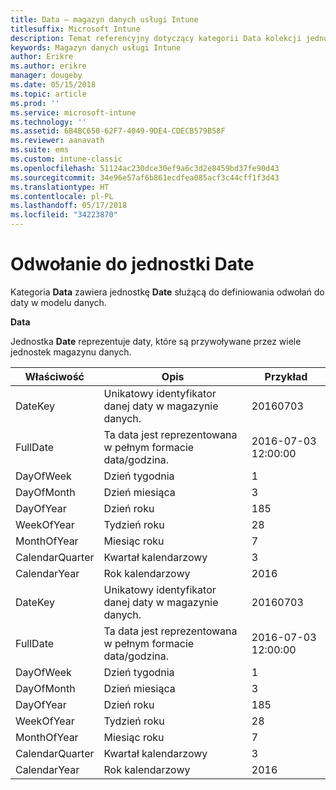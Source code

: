 ```yaml
---
title: Data — magazyn danych usługi Intune
titlesuffix: Microsoft Intune
description: Temat referencyjny dotyczący kategorii Data kolekcji jednostek w interfejsie API magazynu danych usługi Intune.
keywords: Magazyn danych usługi Intune
author: Erikre
ms.author: erikre
manager: dougeby
ms.date: 05/15/2018
ms.topic: article
ms.prod: ''
ms.service: microsoft-intune
ms.technology: ''
ms.assetid: 6B4BC650-62F7-4049-9DE4-CDECB579B58F
ms.reviewer: aanavath
ms.suite: ems
ms.custom: intune-classic
ms.openlocfilehash: 51124ac230dce30ef9a6c3d2e8459bd37fe90d43
ms.sourcegitcommit: 34e96e57af6b861ecdfea085acf3c44cff1f3d43
ms.translationtype: HT
ms.contentlocale: pl-PL
ms.lasthandoff: 05/17/2018
ms.locfileid: "34223870"
---
```

# <a name="reference-for-date-entity"></a>Odwołanie do jednostki Date

Kategoria **Data** zawiera jednostkę **Date** służącą do definiowania odwołań do daty w modelu danych.

**Data**

Jednostka **Date** reprezentuje daty, które są przywoływane przez wiele jednostek magazynu danych.


|    Właściwość     |                      Opis                       |       Przykład        |
|-----------------|--------------------------------------------------------|----------------------|
|     DateKey     | Unikatowy identyfikator danej daty w magazynie danych. |       20160703       |
|    FullDate     |    Ta data jest reprezentowana w pełnym formacie data/godzina.     | 2016-07-03 12:00:00 |
|    DayOfWeek    |                      Dzień tygodnia                       |          1           |
|   DayOfMonth    |                      Dzień miesiąca                      |          3           |
|    DayOfYear    |                      Dzień roku                       |         185          |
|   WeekOfYear    |                      Tydzień roku                      |          28          |
|   MonthOfYear   |                   Miesiąc roku                    |          7           |
| CalendarQuarter |                    Kwartał kalendarzowy                    |          3           |
|  CalendarYear   |                     Rok kalendarzowy                      |         2016         |
|     DateKey     | Unikatowy identyfikator danej daty w magazynie danych. |       20160703       |
|    FullDate     |    Ta data jest reprezentowana w pełnym formacie data/godzina.     | 2016-07-03 12:00:00 |
|    DayOfWeek    |                      Dzień tygodnia                       |          1           |
|   DayOfMonth    |                      Dzień miesiąca                      |          3           |
|    DayOfYear    |                      Dzień roku                       |         185          |
|   WeekOfYear    |                      Tydzień roku                      |          28          |
|   MonthOfYear   |                   Miesiąc roku                    |          7           |
| CalendarQuarter |                    Kwartał kalendarzowy                    |          3           |
|  CalendarYear   |                     Rok kalendarzowy                      |         2016         |

